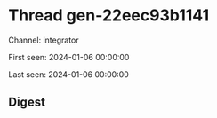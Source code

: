 # Thread gen-22eec93b1141
Channel: integrator

First seen: 2024-01-06 00:00:00

Last seen: 2024-01-06 00:00:00

## Digest


